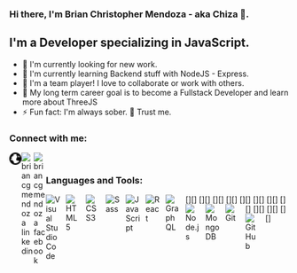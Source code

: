 ### Hi there, I'm Brian Christopher Mendoza - aka Chiza 👋.

## I'm a Developer specializing in JavaScript.

- 🔭 I'm currently looking for new work.
- 🌱 I'm currently learning Backend stuff with NodeJS - Express.
- 👯 I'm a team player! I love to collaborate or work with others.
- 🥅 My long term career goal is to become a Fullstack Developer and learn more about ThreeJS
- ⚡ Fun fact: I'm always sober. 🤣 Trust me.

### Connect with me:

[<img align ="left" alt="briancgmendoza portfolio" width="22px" src="https://raw.githubusercontent.com/iconic/open-iconic/master/svg/globe.svg" />][portfolio]
[<img align ="left" alt="briancgmendoza linkedin" width="22px" src="https://cdn.jsdelivr.net/npm/simgple-icons@v3/icons/linkedin.svg" />][linkedin]
[<img align ="left" alt="briancgmendoza facebook" width="22px" src="https://cdn.jsdelivr.net/npm/simgple-icons@v3/icons/facebook.svg" />][facebook]

<br />

### Languages and Tools:

[<img align="left" alt="Visual Studio Code" width="26px" src="https://cdn.jsdelivr.net/gh/devicons/devicon/icons/vscode/vscode-original.svg" style="padding-right:10px;" />][]
[<img align="left" alt="HTML5" width="26px" src="https://cdn.jsdelivr.net/gh/devicons/devicon/icons/html5/html5-original.svg" style="padding-right:10px;" />][]
[<img align="left" alt="CSS3" width="26px" src="https://cdn.jsdelivr.net/gh/devicons/devicon/icons/css3/css3-original.svg" style="padding-right:10px;" />][]
[<img align="left" alt="Sass" width="26px" src="https://cdn.jsdelivr.net/gh/devicons/devicon/icons/sass/sass-original.svg" style="padding-right:10px;" />][]
[<img align="left" alt="JavaScript" width="26px" src="https://cdn.jsdelivr.net/gh/devicons/devicon/icons/javascript/javascript-original.svg" style="padding-right:10px;" />][]
[<img align="left" alt="React" width="26px" src="https://cdn.jsdelivr.net/gh/devicons/devicon/icons/react/react-original.svg" style="padding-right:10px;" />][]
[<img align="left" alt="GraphQL" width="26px" src="https://cdn.jsdelivr.net/gh/devicons/devicon/icons/graphql/graphql-plain.svg" style="padding-right:10px;" />][]
[<img align="left" alt="Node.js" width="26px" src="https://cdn.jsdelivr.net/gh/devicons/devicon/icons/nodejs/nodejs-original.svg" style="padding-right:10px;" />][]
[<img align="left" alt="MongoDB" width="26px" src="https://cdn.jsdelivr.net/gh/devicons/devicon/icons/mongodb/mongodb-original.svg" style="padding-right:10px;" />][]
[<img align="left" alt="Git" width="26px" src="https://cdn.jsdelivr.net/gh/devicons/devicon/icons/git/git-original.svg" style="padding-right:10px;" />][]
[<img align="left" alt="GitHub" width="26px" src="https://user-images.githubusercontent.com/3369400/139447912-e0f43f33-6d9f-45f8-be46-2df5bbc91289.png" style="padding-right:10px;" />][]
<br />
<br />

[portfolio]: https://briancgmendoza-portfolio.vercel.app/
[linkedin]: https://www.linkedin.com/in/briancgmendoza/
[facebook]: https://web.facebook.com/moon.mendoza.547
